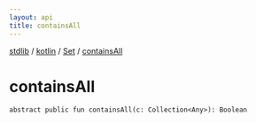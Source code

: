 ```yaml
---
layout: api
title: containsAll
---
```

[stdlib](../../index.html) / [kotlin](../index.html) / [Set](index.html) / [containsAll](containsAll.html)

# containsAll

```
abstract public fun containsAll(c: Collection<Any>): Boolean
```
